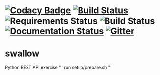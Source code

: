 [![Codacy Badge](https://api.codacy.com/project/badge/Grade/f6c5a52bae9d41c79af12e5b5cd1ba85)](https://www.codacy.com/app/alberto-amerio/swallow?utm_source=github.com&utm_medium=referral&utm_content=aamerio/swallow&utm_campaign=badger)
[![Build Status](https://app.snap-ci.com/aamerio/swallow/branch/devel/build_image)](https://app.snap-ci.com/aamerio/swallow/branch/devel)
[![Requirements Status](https://requires.io/github/aamerio/swallow/requirements.svg?branch=devel)](https://requires.io/github/aamerio/swallow/requirements/?branch=devel)
[![Build Status](https://travis-ci.org/aamerio/swallow.svg?branch=devel)](https://travis-ci.org/aamerio/swallow)
[![Documentation Status](https://readthedocs.org/projects/swallow/badge/?version=latest)](http://swallow.readthedocs.io/en/latest/?badge=latest)
[![Gitter](https://badges.gitter.im/aamerio/swallow.svg)](https://gitter.im/aamerio/swallow?utm_source=badge&utm_medium=badge&utm_campaign=pr-badge&utm_content=badge)  
=============
# swallow
Python REST API exercise
'''
run setup/prepare.sh 
'''
